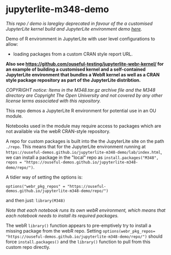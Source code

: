 # jupyterlite-m348-demo

*This repo / demo is laregley deprecated in favour of the a customised JupyterLite kernel build and JupyterLite environment demo [here](https://github.com/ouseful-testing/jupyterlite-webr-kernel/).*

Demo of R enviromment in JupyterLite with user level configurations to allow:

- loading packages from a custom CRAN style report URL.

__Also see https://github.com/ouseful-testing/jupyterlite-webr-kernel/ for an example of building a customised kernel and a self-contained JupyterLite environment that bundles a WebR kernel as well as a CRAN style package repository as part of the JupyterLite distribtion.__

*COPYRIGHT notice: Items in the M348.tar.gz archive file and the M348 directory are Copyright The Open University and not covered by any other license terms associated with this repository.*

This repo demos a JupyterLite R environment for potential use in an OU module.

Notebooks used in the module may require access to packages which are not available via the webR CRAN-style repository.

A repo for custom packages is built into the the JupyterLite site on the path `./repo`. This means that for the JupyterLite environment running at `https://ouseful-demos.github.io/jupyterlite-m348-demo/lab/index.html`, we can install a package in the "local" repo as `install.packages("M348", repos = "https://ouseful-demos.github.io/jupyterlite-m348-demo/repo/")`.

A tidier way of setting the options is:

`options("webr_pkg_repos" = "https://ouseful-demos.github.io/jupyterlite-m348-demo/repo/")`

and then just: `library(M348)`

*Note that each notebook runs its own webR environment, which means that each notebook needs to install its required packages.*

The webR `library()` function appears to pre-emptively try to install a missing package from the webR repo. Setting `options(webr_pkg_repos= "https://ouseful-demos.github.io/jupyterlite-m348-demo/repo/")` should force `install.packages()` and the `library()` function to pull from this custom repo directly.
